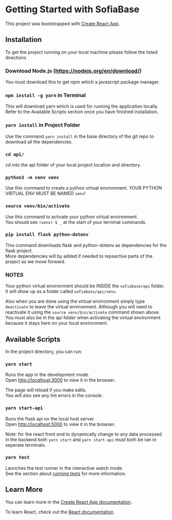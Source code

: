 # Getting Started with SofiaBase

This project was bootstrapped with [Create React App](https://github.com/facebook/create-react-app).

## Installation

To get the project running on your local machine please follow the listed directions

### Download Node.js (https://nodejs.org/en/download/)

You must download this to get npm which a javascript package manager.

### `npm install -g yarn` in Terminal

This will download yarn which is used for running the application locally. Refer to the Available Scripts section once you have finished installation.

### `yarn install` in Project Folder

Use the command `yarn install` in the base directory of the git repo to download all the dependencies.

### `cd api/` 

cd into the api folder of your local project location and directory.

### `python3 -m venv venv` 

Use this command to create a python virtual environment. YOUR PYTHON VIRTUAL ENV MUST BE NAMED `venv`!

### `source venv/bin/activate` 

Use this command to activate your python virtual environment.\
You should see `(venv) $ _` at the start of your terminal commands.

### `pip install flask python-dotenv` 

This command downloads flask and python-dotenv as dependencies for the flask project.\
More dependencies will by added if needed to repsective parts of the project as we move forward.

### NOTES

Your python virtual environment should be INSIDE the `sofiabase/api` folder.\
It will show up as a folder called `sofiabase/api/venv`.

Also when you are done using the virtual environment simply type `deactivate` to leave the virtual environment. Although you will need to reactivate it using the `source venv/bin/activate` command shown above. You must also be in the api folder when activating the virtual environment because it stays here on your local environment.

## Available Scripts

In the project directory, you can run:

### `yarn start`

Runs the app in the development mode.\
Open [http://localhost:3000](http://localhost:3000) to view it in the browser.

The page will reload if you make edits.\
You will also see any lint errors in the console.

### `yarn start-api`

Runs the flask api on the local host server.\
Open [http://localhost:5000](http://localhost:5000) to view it in the browser.

Note: for the react front end to dynamically change to any data processed in the backend both `yarn start` and `yarn start-api` must both be ran in seperate terminals. 

### `yarn test`

Launches the test runner in the interactive watch mode.\
See the section about [running tests](https://facebook.github.io/create-react-app/docs/running-tests) for more information.

## Learn More

You can learn more in the [Create React App documentation](https://facebook.github.io/create-react-app/docs/getting-started).

To learn React, check out the [React documentation](https://reactjs.org/).


